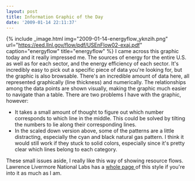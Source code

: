```yaml
---
layout: post
title: Information Graphic of the Day
date: '2009-01-14 22:11:37'
---
```



{% include _image.html img="2009-01-14-energyflow_yknzih.png" url="https://eed.llnl.gov/flow/pdf/USEnFlow02-exaj.pdf" caption="energyflow" title="energyflow"  %}
I came across this graphic today and it really impressed me. The sources of energy for the entire U.S. as well as for each sector, and the energy efficiency of each sector. It's incredibly easy to pick out a specific piece of data you're looking for, but the graphic is also browsable. There's an incredible amount of data here, all represented graphically (line thickness) and numerically. The relationships among the data points are shown visually, making the graphic much easier to navigate than a table. There are two problems I have with the graphic, however:

- It takes a small amount of thought to figure out which number corresponds to which line in the middle. This could be solved by tilting the numbers to lie along their corresponding lines.
- In the scaled down version above, some of the patterns are a little distracting, especially the cyan and black natural gas pattern. I think it would still work if they stuck to solid colors, especially since it's pretty clear which lines belong to each category.

These small issues aside, I really like this way of showing resource flows. Lawrence Livermore National Labs has a [whole page ](https://eed.llnl.gov/flow/index.php)of this style if you're into it as much as I am.


